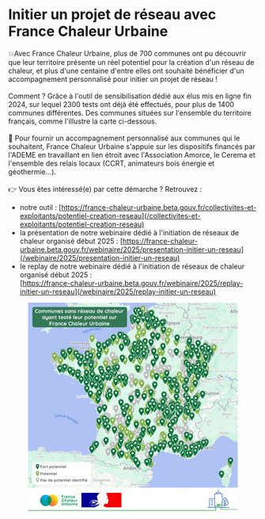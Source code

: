# Initier un projet de réseau avec France Chaleur Urbaine

💥Avec France Chaleur Urbaine, plus de 700 communes ont pu découvrir que leur territoire présente un réel potentiel pour la création d'un réseau de chaleur, et plus d'une centaine d'entre elles ont souhaité bénéficier d'un accompagnement personnalisé pour initier un projet de réseau !\
\
Comment ? Grâce à l'outil de sensibilisation dédié aux élus mis en ligne fin 2024, sur lequel 2300 tests ont déjà été effectués, pour plus de 1400 communes différentes. Des communes situées sur l'ensemble du territoire français, comme l'illustre la carte ci-dessous.\
\
🤝 Pour fournir un accompagnement personnalisé aux communes qui le souhaitent, France Chaleur Urbaine s'appuie sur les dispositifs financés par l'ADEME en travaillant en lien étroit avec l'Association Amorce, le Cerema et l'ensemble des relais locaux (CCRT, animateurs bois énergie et géothermie...).\
\
👉 Vous êtes intéressé(e) par cette démarche ? Retrouvez :&#x20;

* notre outil : [https://france-chaleur-urbaine.beta.gouv.fr/collectivites-et-exploitants/potentiel-creation-reseau](/collectivites-et-exploitants/potentiel-creation-reseau)
* la présentation de notre webinaire dédié à l'initiation de réseaux de chaleur organisé début 2025 : [https://france-chaleur-urbaine.beta.gouv.fr/webinaire/2025/presentation-initier-un-reseau](/webinaire/2025/presentation-initier-un-reseau)
* le replay de notre webinaire dédié à l'initiation de réseaux de chaleur organisé début 2025 : \
  [https://france-chaleur-urbaine.beta.gouv.fr/webinaire/2025/replay-initier-un-reseau](/webinaire/2025/replay-initier-un-reseau)

<figure><img src=".gitbook/assets/FCU_tests_potentiel.jpg" alt=""><figcaption></figcaption></figure>

